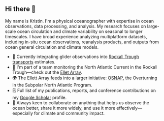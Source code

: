 ## Hi there 👋
My name is Kristin. I'm a physical oceanographer with expertise in ocean observations, data processing, and analysis. My research focuses on large-scale ocean circulation and climate variability on seasonal to longer timescales. I have broad experience analyzing multiplatform datasets, including in-situ ocean observations, reanalysis products, and outputs from ocean general circulation and climate models.

- 🔭 Currently integrating glider observations into [Rockall Trough transports](https://github.com/ScotMarPhys/Rockall_Trough_Transports) estimates.
- 🌊 I'm part of a team monitoring the North Atlantic Current in the Rockall Trough—check out the [Ellet Array](https://scotmarphys.github.io/ScotMarPhys.OSNAP-Mooring-Processing.io/).
- 🌍 The Ellett Array feeds into a larger initiative: [OSNAP](https://www.o-snap.org/), the Overturning in the Subpolar North Atlantic Program. 
- 🗒️ Full list of my publications, reports, and conference contributions on my [Google Scholar](https://scholar.google.com/citations?user=tA7ggMAAAAAJ&hl=en) profile.
- 🤝 Always keen to collaborate on anything that helps us observe the ocean better, share it more widely, and use it more effectively—especially for climate and community impact.

<!--
**Kristin-2002/kristin-2002** is a ✨ _special_ ✨ repository because its `README.md` (this file) appears on your GitHub profile.

Here are some ideas to get you started:

- 🔭 I’m currently working on ...
- 🌱 I’m currently learning ...
- 👯 I’m looking to collaborate on ...
- 🤔 I’m looking for help with ...
- 💬 Ask me about ...
- 📫 How to reach me: ...
- 😄 Pronouns: ...
- ⚡ Fun fact: ...
-->
